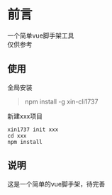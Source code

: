 # 前言
一个简单vue脚手架工具  
仅供参考  
## 使用
全局安装
> npm install -g xin-cli1737  

新建xxx项目
```
xin1737 init xxx
cd xxx
npm install
```

## 说明
这是一个简单的vue脚手架，待完善
